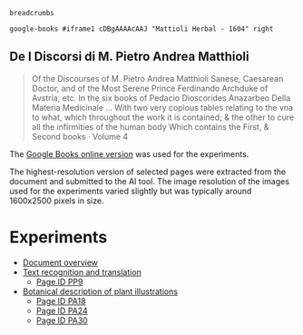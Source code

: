 `breadcrumbs`

`google-books #iframe1 cDBgAAAAcAAJ "Mattioli Herbal - 1604" right`

## De I Discorsi di M. Pietro Andrea Matthioli

> Of the Discourses of M. Pietro Andrea Matthioli Sanese, Caesarean Doctor, and of the Most Serene Prince Ferdinando Archduke of Avstria, etc. In the six books of Pedacio Dioscorides Anazarbeo Della Materia Medicinale ... With two very copious tables relating to the vna to what, which throughout the work it is contained; & the other to cure all the infirmities of the human body
Which contains the First, & Second books · Volume 4

The [Google Books online version](https://www.google.com/books/edition/De_I_Discorsi_Di_M_Pietro_Andrea_Matthio/cDBgAAAAcAAJ?hl=en&gbpv=1) was used for the experiments.  

The highest-resolution version of selected pages were extracted from the document and submitted to the AI tool.  The image resolution of the images used for the experiments varied slightly but was typically around 1600x2500 pixels in size.

# Experiments

- [Document overview](document-overview)
- [Text recognition and translation](text-recognition-and-translation)
  - [Page ID PP9](text-recognition-and-translation/pp9)
- [Botanical description of plant illustrations](botanical-description)
  - [Page ID PA18](botanical-description/pa18)
  - [Page ID PA24](botanical-description/pa24)
  - [Page ID PA30](botanical-description/pa30)
